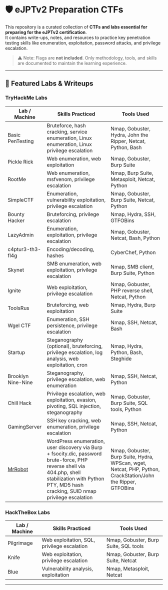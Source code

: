 # 🛡️ eJPTv2 Preparation CTFs

This repository is a curated collection of **CTFs and labs essential for preparing for the eJPTv2 certification**.  
It contains write-ups, notes, and resources to practice key penetration testing skills like enumeration, exploitation, password attacks, and privilege escalation.

> ⚠️ Note: Flags are **not included**. Only methodology, tools, and skills are documented to maintain the learning experience.

---

## 🧠 Featured Labs & Writeups

### TryHackMe Labs

| Lab / Machine | Skills Practiced | Tools Used |
|---------------|-----------------|------------|
| Basic PenTesting | Bruteforce, hash cracking, service enumeration, Linux enumeration, Linux privilege escalation | Nmap, Gobuster, Hydra, John the Ripper, Netcat, Python, Bash |
| Pickle Rick | Web enumeration, web exploitation | Nmap, Gobuster, Burp Suite |
| RootMe | Web enumeration, msfvenom, privilege escalation | Nmap, Burp Suite, Metasploit, Netcat, Python |
| SimpleCTF | Enumeration, vulnerability exploitation, privilege escalation | Nmap, Gobuster, Burp Suite, Netcat, Python |
| Bounty Hacker | Bruteforcing, privilege escalation | Nmap, Hydra, SSH, GTFOBins |
| LazyAdmin | Enumeration, exploitation, privilege escalation | Nmap, Gobuster, Netcat, Bash, Python |
| c4ptur3-th3-fl4g | Encoding/decoding, hashes | CyberChef, Python |
| Skynet | SMB enumeration, web exploitation, privilege escalation | Nmap, SMB client, Burp Suite, Python |
| Ignite | Web exploitation, privilege escalation | Nmap, Gobuster, PHP reverse shell, Netcat, Python |
| ToolsRus | Bruteforcing, web exploitation | Nmap, Hydra, Burp Suite |
| Wgel CTF | Enumeration, SSH persistence, privilege escalation | Nmap, SSH, Netcat, Bash |
| Startup | Steganography (optional), bruteforcing, privilege escalation, log analysis, web exploitation, cron | Nmap, Hydra, Python, Bash, Steghide |
| Brooklyn Nine-Nine | Steganography, privilege escalation, web enumeration | Nmap, SSH, Netcat, Python |
| Chill Hack | Privilege escalation, web exploitation, evasion, pivoting, SQL injection, steganography | Nmap, Gobuster, Burp Suite, SQL tools, Python |
| GamingServer | SSH key cracking, web enumeration, privilege escalation | Nmap, SSH, Netcat, Python |
| [MrRobot](https://github.com/R0drx69/pentesting-portfolio/blob/main/writeups/tryhackme/MrRobot.md) | WordPress enumeration, user discovery via Burp + fsocity.dic, password brute-force, PHP reverse shell via 404.php, shell stabilization with Python PTY, MD5 hash cracking, SUID nmap privilege escalation | Nmap, Gobuster, Burp Suite, Hydra, WPScan, wget, Netcat, PHP, Python, CrackStation/John the Ripper, GTFOBins |

### HackTheBox Labs

| Lab / Machine | Skills Practiced | Tools Used |
|---------------|-----------------|------------|
| Pilgrimage | Web exploitation, SQL, privilege escalation | Nmap, Gobuster, Burp Suite, SQL tools |
| Knife | Web exploitation, privilege escalation | Nmap, Gobuster, Burp Suite, Netcat |
| Blue | Vulnerability analysis, exploitation | Nmap, Metasploit, Netcat |

---
